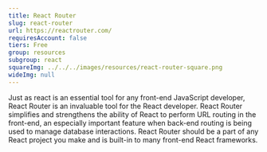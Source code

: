 ```yaml
---
title: React Router
slug: react-router
url: https://reactrouter.com/
requiresAccount: false
tiers: Free
group: resources
subgroup: react
squareImg: ../../../images/resources/react-router-square.png
wideImg: null
---
```


Just as react is an essential tool for any front-end JavaScript developer, React Router is an invaluable tool for the React developer.  React Router simplifies and strengthens the ability of React to perform URL routing in the front-end, an especially important feature when back-end routing is being used to manage database interactions.  React Router should be a part of any React project you make and is built-in to many front-end React frameworks.